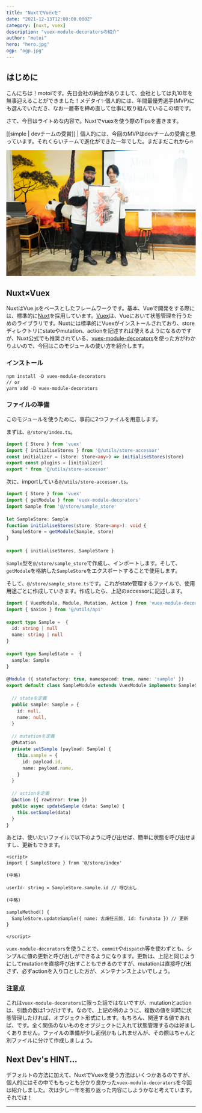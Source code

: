 ```yaml
---
title: "NuxtでVuexを"
date: "2021-12-13T12:00:00.000Z"
category: [nuxt, vuex]
description: "vuex-module-decoratorsの紹介"
author: "motoi"
hero: "hero.jpg"
ogp: "ogp.jpg"
---
```


## はじめに
こんにちは！motoiです。先日会社の納会がありまして、会社としては丸10年を無事迎えることができました！メデタイ✨個人的には、年間最優秀選手(MVP)にも選んでいただき、なお一層帯を締め直して仕事に取り組んでいるこの頃です。

さて、今日はライトめな内容で。Nuxtでvuexを使う際のTipsを書きます。

[[simple | devチームの受賞]]
| 個人的には、今回のMVPはdevチームの受賞と思っています。それくらいチームで進化ができた一年でした。まだまだこれから🔥

![image](mvp.jpg)

## Nuxt×Vuex
NuxtはVue.jsをベースとしたフレームワークです。基本、Vueで開発をする際には、標準的に[Nuxt](https://nuxtjs.org/)を採用しています。[Vuex](https://vuex.vuejs.org/ja/)は、Vueにおいて状態管理を行うためのライブラリです。Nuxtには標準的にVuexがインストールされており、storeディレクトリにstateやmutation、actionを記述すれば使えるようになるのですが、Nuxt公式でも推奨されている、[vuex-module-decorators](https://github.com/championswimmer/vuex-module-decorators)を使った方がわかりよいので、今回はこのモジュールの使い方を紹介します。

### インストール

```
npm install -D vuex-module-decorators
// or 
yarn add -D vuex-module-decorators
```

### ファイルの準備
このモジュールを使うために、事前に2つファイルを用意します。

まずは、`@/store/index.ts`。

```typescript:title=@/store/index.ts
import { Store } from 'vuex'
import { initialiseStores } from '@/utils/store-accessor'
const initializer = (store: Store<any>) => initialiseStores(store)
export const plugins = [initializer]
export * from '@/utils/store-accessor'
```

次に、importしている`@/utils/store-accessor.ts`。

```typescript:title=@/store/index.ts
import { Store } from 'vuex'
import { getModule } from 'vuex-module-decorators'
import Sample from '@/store/sample_store'

let SampleStore: Sample
function initialiseStores(store: Store<any>): void {
  SampleStore = getModule(Sample, store)
}

export { initialiseStores, SampleStore }
```

`Sample`型を`@/store/sample_store`で作成し、インポートします。そして、`getModule`を格納した`SampleStore`をエクスポートすることで使用します。

そして、`@/store/sample_store.ts`です。これがstate管理するファイルで、使用用途ごとに作成していきます。作成したら、上記のaccessorに記述します。

```typescript:title=@/store/sample_store.ts
import { VuexModule, Module, Mutation, Action } from 'vuex-module-decorators'
import { $axios } from '@/utils/api'

export type Sample =  {
  id: string | null
  name: string | null
}

export type SampleState =  {
  sample: Sample
}

@Module ({ stateFactory: true, namespaced: true, name: 'sample' })
export default class SampleModule extends VuexModule implements SampleState {

  // stateを定義
  public sample: Sample = {
    id: null,
    name: null,
  }

  // mutationを定義
  @Mutation
  private setSample (payload: Sample) {
    this.sample = {
      id: payload.id,
      name: payload.name,
    }
  }

  // actionを定義
  @Action ({ rawError: true })
  public async updateSample (data: Sample) {
    this.setSample(data)
  }
}

```

あとは、使いたいファイルで以下のように呼び出せば、簡単に状態を呼び出せますし、更新もできます。

```typescript:title=sample.vue
<script>
import { SampleStore } from '@/store/index'

(中略)

userId: string = SampleStore.sample.id // 呼び出し

(中略)

sampleMethod() {
  SampleStore.updateSample({ name: 古畑任三郎, id: furuhata }) // 更新
}

</script>
```

`vuex-module-decorators`を使うことで、`commit`や`dispatch`等を使わずとも、シンプルに値の更新と呼び出しができるようになります。更新は、上記と同じようにしてmutationを直接呼び出すこともできるのですが、mutationは直接呼び出さず、必ずactionを入り口とした方が、メンテナンス上よいでしょう。

### 注意点

これは`vuex-module-decorators`に限った話ではないですが、mutationとactionは、引数の数は1つだけです。なので、上記の例のように、複数の値を同時に状態管理したければ、オブジェクト形式にします。もちろん、関連する値であれば、です。全く関係のないものをオブジェクトに入れて状態管理するのは好ましくありません。ファイルの準備が少し面倒かもしれませんが、その際はちゃんと別ファイルに分けて作成しましょう。
 
## Next Dev's HINT...
デフォルトの方法に加えて、NuxtでVuexを使う方法はいくつかあるのですが、個人的にはその中でももっとも分かり良かった`vuex-module-decorators`を今回は紹介しました。次は少し一年を振り返った内容にしようかなと考えています。それでは！

---
